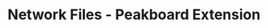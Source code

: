 ---
layout: extension
title: Network Files - Peakboard Extension
title_text: Network Files
by: Peakboard
description: 
  - Diese Extension ermöglicht es, die Dateinamen aller Dateien auszulesen, die in einem bestimmten UNC Netzwerkpfad liegen. Dadurch kannst du Datenquellen und Ressourcen dynamisch, basierend auf deren Dateinamen zum Peakboard Designer hinzuzufügen.
lang: de
weight: 1000
isDraft: false
ref: network-files
image: Network_Files_Extension_Logo.png
image_thumbnail: Network_Files_Extension_Logo_thumbnail.png
repository: https://github.com/Peakboard/PeakboardExtensions/tree/master/NetworkFiles
download: NetworkFiles.zip
extension_category:
  - Alle

version_history:
  - Version 1.0 on 07 July 2022 | Initial release
---